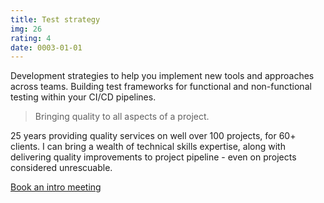 ```yaml
---
title: Test strategy
img: 26
rating: 4
date: 0003-01-01
---
```


Development strategies to help you implement new tools and approaches across teams.
Building test frameworks for functional and non-functional testing within your CI/CD pipelines. 

> Bringing quality to all aspects of a project.
> 
25 years providing quality services on well over 100 projects, for 60+ clients. I can bring a wealth of technical skills expertise, along with delivering quality improvements to project pipeline - even on projects considered unrescuable.

[Book an intro meeting](https://calendly.com/jaffamonkeyltd/intro-call)